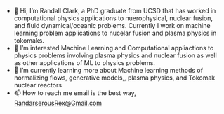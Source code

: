 - 👋 Hi, I’m Randall Clark, a PhD graduate from UCSD that has worked in computational physics applications to nuerophysical, nuclear fusion, and fluid dynamical/oceanic problems. Currently I work on machine learning problem applications to nucelar fusion and plasma physics in tokomaks.
- 👀 I’m interested Machine Learning and Computational appliactions to physics problems involving plasma physics and nuclear fusion as well as other applications of ML to physics problems.
- 🌱 I’m currently learning more about Machine learning methods of normalizing flows, generative models,, plasma physics, and Tokomak nuclear reactors
- 📫 How to reach me email is the best way, RandarserousRex@Gmail.com
<!---
RandarserousRex/RandarserousRex is a ✨ special ✨ repository because its `README.md` (this file) appears on your GitHub profile.
You can click the Preview link to take a look at your changes.
--->
